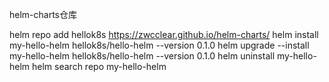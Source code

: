 helm-charts仓库


helm repo add hellok8s https://zwcclear.github.io/helm-charts/
helm install my-hello-helm hellok8s/hello-helm --version 0.1.0
helm upgrade --install my-hello-helm hellok8s/hello-helm --version 0.1.0
helm uninstall my-hello-helm
helm search repo my-hello-helm

